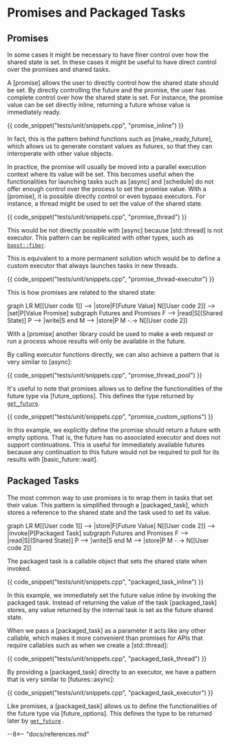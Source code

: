 # Promises and Packaged Tasks

## Promises

In some cases it might be necessary to have finer control over how the shared state is set. In these cases it might be
useful to have direct control over the promises and shared tasks.

A [promise] allows the user to directly control how the shared state should be set. By directly controlling the future
and the promise, the user has complete control over how the shared state is set. For instance, the promise value can be
set directly inline, returning a future whose value is immediately ready.

{{ code_snippet("tests/unit/snippets.cpp", "promise_inline") }}

In fact, this is the pattern behind functions such as [make_ready_future], which allows us to generate constant values
as futures, so that they can interoperate with other value objects.

In practice, the promise will usually be moved into a parallel execution context where its value will be set. This
becomes useful when the functionalities for launching tasks such as [async] and [schedule] do not offer enough control
over the process to set the promise value. With a [promise], it is possible directly control or even bypass executors.
For instance, a thread might be used to set the value of the shared state.

{{ code_snippet("tests/unit/snippets.cpp", "promise_thread") }}

This would be not directly possible with [async] because [std::thread] is not executor. This pattern can be replicated
with other types, such as [`boost::fiber`](https://www.boost.org/doc/libs/1_78_0/libs/fiber/doc/html/index.html).

This is equivalent to a more permanent solution which would be to define a custom executor that always launches tasks in
new threads.

{{ code_snippet("tests/unit/snippets.cpp", "promise_thread-executor") }}

This is how promises are related to the shared state:

<div class="mermaid">
graph LR
M[[User code 1]] --> |store|F[Future Value]
N[[User code 2]] --> |set|P[Value Promise]
subgraph Futures and Promises
F --> |read|S[(Shared State)]
P --> |write|S
end
M --> |store|P
M -.-> N[[User code 2]]
</div>

With a [promise] another library could be used to make a web request or run a process whose results will only be
available in the future.

By calling executor functions directly, we can also achieve a pattern that is very similar to [async]:

{{ code_snippet("tests/unit/snippets.cpp", "promise_thread_pool") }}

It's useful to note that promises allows us to define the functionalities of the future type via [future_options]. This
defines the type returned by
[`get_future`](/futures/reference/Classes/classfutures_1_1promise/#function-get_future).

{{ code_snippet("tests/unit/snippets.cpp", "promise_custom_options") }}

In this example, we explicitly define the promise should return a future with empty options. That is, the future has no
associated executor and does not support continuations. This is useful for immediately available futures because any
continuation to this future would not be required to poll for its results with [basic_future::wait].

## Packaged Tasks

The most common way to use promises is to wrap them in tasks that set their value. This pattern is simplified through
a [packaged_task], which stores a reference to the shared state and the task used to set its value.

<div class="mermaid">
graph LR
M[[User code 1]] --> |store|F[Future Value]
N[[User code 2]] --> |invoke|P[Packaged Task]
subgraph Futures and Promises
F --> |read|S[(Shared State)]
P --> |write|S
end
M --> |store|P
M -.-> N[[User code 2]]
</div>

The packaged task is a callable object that sets the shared state when invoked.

{{ code_snippet("tests/unit/snippets.cpp", "packaged_task_inline") }}

In this example, we immediately set the future value inline by invoking the packaged task. Instead of returning the
value of the task [packaged_task] stores, any value returned by the internal task is set as the future shared state.

When we pass a [packaged_task] as a parameter it acts like any other callable, which makes it more convenient than
promises for APIs that require callables such as when we create a [std::thread]:

{{ code_snippet("tests/unit/snippets.cpp", "packaged_task_thread") }}

By providing a [packaged_task] directly to an executor, we have a pattern that is very similar to [futures::async]:

{{ code_snippet("tests/unit/snippets.cpp", "packaged_task_executor") }}

Like promises, a [packaged_task] allows us to define the functionalities of the future type via [future_options]. This
defines the type to be returned later by
[`get_future`](/futures/reference/Classes/classfutures_1_1packaged__task_3_01R_07Args_8_8_8_08_00_01Options_01_4/#function-get_future)
.

--8<-- "docs/references.md"